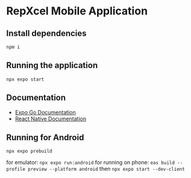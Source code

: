# RepXcel Mobile Application
## Install dependencies
`npm i`

## Running the application
`npx expo start`

## Documentation
- [Expo Go Documentation](https://expo.dev/client)
- [React Native Documentation](https://reactnative.dev/docs/getting-started)

## Running for Android
`npx expo prebuild`

for emulator: `npx expo run:android`
for running on phone: `eas build --profile preview --platform android` then `npx expo start --dev-client`